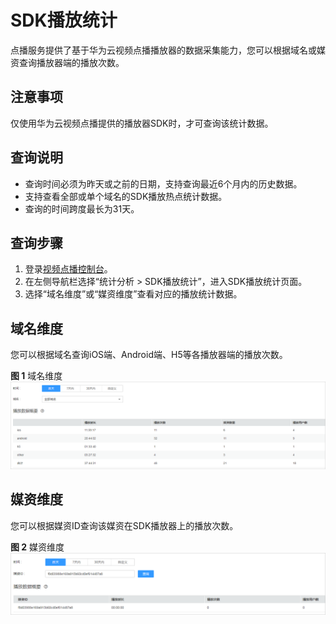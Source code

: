 # SDK播放统计<a name="vod010039"></a>

点播服务提供了基于华为云视频点播播放器的数据采集能力，您可以根据域名或媒资查询播放器端的播放次数。

## 注意事项<a name="section551412714320"></a>

仅使用华为云视频点播提供的播放器SDK时，才可查询该统计数据。

## 查询说明<a name="section356702583218"></a>

-   查询时间必须为昨天或之前的日期，支持查询最近6个月内的历史数据。
-   支持查看全部或单个域名的SDK播放热点统计数据。
-   查询的时间跨度最长为31天。

## 查询步骤<a name="section138316371842"></a>

1.  登录[视频点播控制台](https://console.huaweicloud.com/vod)。
2.  在左侧导航栏选择“统计分析 \> SDK播放统计”，进入SDK播放统计页面。
3.  选择“域名维度”或“媒资维度”查看对应的播放统计数据。

## 域名维度<a name="section28281751174911"></a>

您可以根据域名查询iOS端、Android端、H5等各播放器端的播放次数。

**图 1**  域名维度<a name="fig8181165012389"></a>  
![](figures/域名维度.png "域名维度")

## 媒资维度<a name="section1892201115018"></a>

您可以根据媒资ID查询该媒资在SDK播放器上的播放次数。

**图 2**  媒资维度<a name="fig187943561382"></a>  
![](figures/媒资维度.png "媒资维度")

